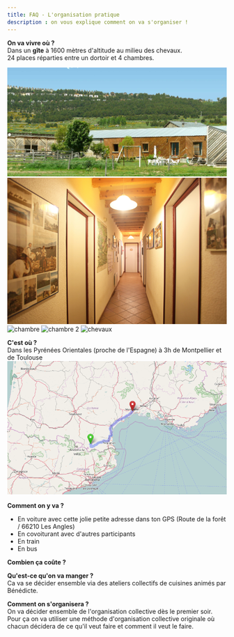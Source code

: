 ```yaml
---
title: FAQ - L'organisation pratique
description : on vous explique comment on va s'organiser !
---  
```


**On va vivre où ?**   
Dans un **gîte** à 1600 mètres d'altitude au milieu des chevaux.   
24 places réparties entre un dortoir et 4 chambres.  

![Gîte](https://github.com/pleinphare/documentation/blob/master/media/11380492393_e2c997fefe_o.jpg)
![couloir](https://github.com/pleinphare/documentation/blob/master/media/11824654643_a28a489409_o.jpg)
![chambre](https://github.com/pleinphare/documentation/blob/master/media/11370408026_02652bc92b_o.jp)
![chambre 2](https://github.com/pleinphare/documentation/blob/master/media/11370457293_0c098c4536_o.jpg)
![chevaux](https://github.com/pleinphare/documentation/blob/master/media/11380957135_e739e07619_o.jpg)  

**C'est où ?**  
Dans les Pyrénées Orientales (proche de l'Espagne) à 3h de Montpellier et de Toulouse  
![Carte](https://github.com/pleinphare/documentation/blob/master/media/Capture%20d%E2%80%99e%CC%81cran%202016-10-17%20a%CC%80%2012.12.20.png)  

**Comment on y va ?**  
- En voiture avec cette jolie petite adresse dans ton GPS (Route de la forêt / 66210 Les Angles)  
- En covoiturant avec d'autres participants  
- En train  
- En bus  

**Combien ça coûte ?**  

**Qu'est-ce qu'on va manger ?**   
Ca va se décider ensemble via des ateliers collectifs de cuisines animés par Bénédicte.  

**Comment on s'organisera ?**  
On va décider ensemble de l'organisation collective dès le premier soir. Pour ça on va utiliser une méthode d'organisation collective originale où chacun décidera de ce qu'il veut faire et comment il veut le faire.  
